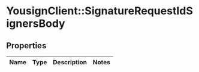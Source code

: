 # YousignClient::SignatureRequestIdSignersBody

## Properties
Name | Type | Description | Notes
------------ | ------------- | ------------- | -------------

